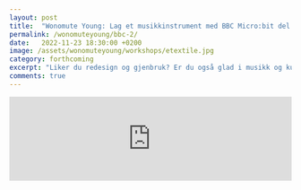 ```yaml
---
layout: post
title:  "Wonomute Young: Lag et musikkinstrument med BBC Micro:bit del 1"
permalink: /wonomuteyoung/bbc-2/
date:   2022-11-23 18:30:00 +0200
image: /assets/wonomuteyoung/workshops/etextile.jpg
category: forthcoming
excerpt: "Liker du redesign og gjenbruk? Er du også glad i musikk og kunne tenke deg å lage musikalske klær? I denne workshopen utforsker vi bruk av e-textile sammen med BBC Micro:bit. "
comments: true
---
```


<script type="text/javascript" src="https://nettskjema.no/static/js/external-embedding.js"></script><iframe class="nettskjema-iframe" src="https://nettskjema.no/a/280085?embed=1" title="Lag et musikkinstrument med BBC Micro:bit del 1 og 2" frameborder="0" width="100%">Hvis du kan lese dette, støtter ikke nettleseren din iframes.</iframe>